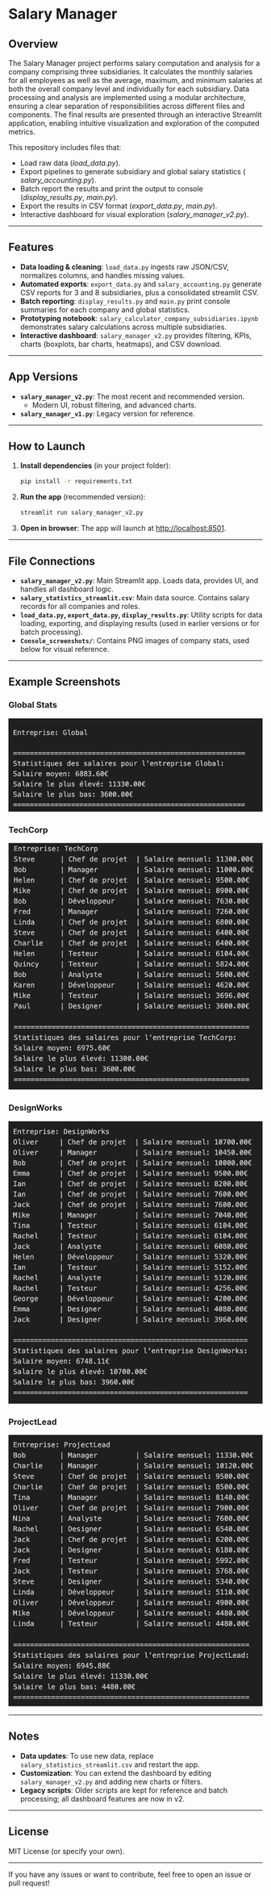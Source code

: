 # Salary Manager

## Overview

The Salary Manager project performs salary computation and analysis for a company comprising three subsidiaries. It calculates the monthly salaries for all employees as well as the average, maximum, and minimum salaries at both the overall company level and individually for each subsidiary. Data processing and analysis are implemented using a modular architecture, ensuring a clear separation of responsibilities across different files and components. The final results are presented through an interactive Streamlit application, enabling intuitive visualization and exploration of the computed metrics.

 This repository includes files that:
  - Load raw data (_load_data.py_).  
  - Export pipelines to generate subsidiary and global salary statistics ( _salary_accounting.py_).  
  - Batch report the results and print the output to console (_display_results.py_, _main.py_).  
  - Export the results in CSV format (_export_data.py_, _main.py_). 
  - Interactive dashboard for visual exploration (_salary_manager_v2.py_).  

---

## Features

- **Data loading & cleaning**: `load_data.py` ingests raw JSON/CSV, normalizes columns, and handles missing values.
- **Automated exports**: `export_data.py` and `salary_accounting.py` generate CSV reports for 3 and 8 subsidiaries, plus a consolidated streamlit CSV.
- **Batch reporting**: `display_results.py` and `main.py` print console summaries for each company and global statistics.
- **Prototyping notebook**: `salary_calculator_company_subsidiaries.ipynb` demonstrates salary calculations across multiple subsidiaries.
- **Interactive dashboard**: `salary_manager_v2.py` provides filtering, KPIs, charts (boxplots, bar charts, heatmaps), and CSV download.

---

## App Versions

- **`salary_manager_v2.py`**: The most recent and recommended version.  
  - Modern UI, robust filtering, and advanced charts.
- **`salary_manager_v1.py`**: Legacy version for reference.

---

## How to Launch

1. **Install dependencies** (in your project folder):
	```bash
	pip install -r requirements.txt
	```
2. **Run the app** (recommended version):
	```bash
	streamlit run salary_manager_v2.py
	```
3. **Open in browser**: The app will launch at [http://localhost:8501](http://localhost:8501).

---

## File Connections

- **`salary_manager_v2.py`**: Main Streamlit app. Loads data, provides UI, and handles all dashboard logic.
- **`salary_statistics_streamlit.csv`**: Main data source. Contains salary records for all companies and roles.
- **`load_data.py`, `export_data.py`, `display_results.py`**: Utility scripts for data loading, exporting, and displaying results (used in earlier versions or for batch processing).
- **`Console_screenshots/`**: Contains PNG images of company stats, used below for visual reference.

---

## Example Screenshots

### Global Stats
![Global Stats](Console_screenshots/Global_stats.png)

### TechCorp
![TechCorp Stats](Console_screenshots/TechCorp_stats.png)

### DesignWorks
![DesignWorks Stats](Console_screenshots/DesignWorks_stats.png)

### ProjectLead
![ProjectLead Stats](Console_screenshots/ProjectLeadstats.png)


---

## Notes

- **Data updates**: To use new data, replace `salary_statistics_streamlit.csv` and restart the app.
- **Customization**: You can extend the dashboard by editing `salary_manager_v2.py` and adding new charts or filters.
- **Legacy scripts**: Older scripts are kept for reference and batch processing; all dashboard features are now in v2.

---

## License

MIT License (or specify your own).

---

If you have any issues or want to contribute, feel free to open an issue or pull request!
